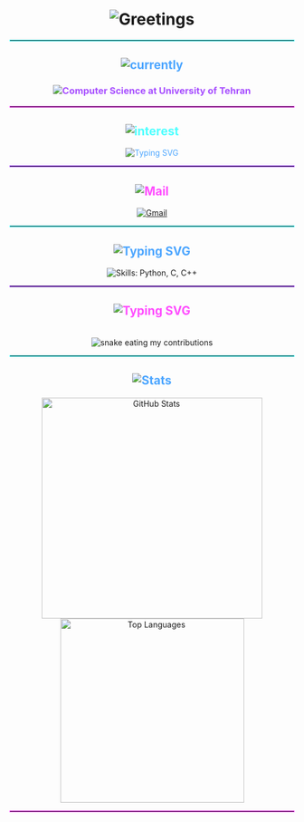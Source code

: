 <h1 align="center">
<img src="https://readme-typing-svg.herokuapp.com/?font=DotGothic16&size=45&center=true&vCenter=true&width=700&height=80&duration=1500&color=FF10F0&background=0E0E0EFF&lines=Hi+There!+(＾◡＾)っ;I'm+Kasra+Ghorbani!;你好!+(ﾉ≧∀≦)ﾉ;我是Kasra+Ghorbani!;こんにちは!+(^▽^)/;Kasra+Ghorbaniです!;Hola!+(〜￣▽￣)〜;Soy+Kasra+Ghorbani!;Hallo!+(*≧ω≦)ノ;Ich+bin+Kasra+Ghorbani!;Привет!+(o^▽^o);Я+Касра+Горбани!;Ciao!+(ﾉ◕ヮ◕)ﾉ*:･ﾟ✧;Sono+Kasra+Ghorbani!;नमस्ते!+(^人^);मैं+कसरा+घोरबानी+हूँ!;Merhaba!+(＾▽＾);Ben+Kasra+Ghorbani!;سلام!+(❛◡❛✿);هستم!+Kasra+Ghorbani+من;안녕하세요!+(^０^)ノ;Kasra+Ghorbani입니다!;" alt="Greetings" />

</h1>

<hr style="border: 1px solid #4dffff;" />

<h2 align="center" style="color: #4da6ff;">
  <img src="https://readme-typing-svg.herokuapp.com?font=Audiowide&size=30&duration=3000&pause=1000&color=14FF00FF&background=6EFF3200&center=true&vCenter=true&multiline=true&repeat=false&width=500&height=100&lines=+Currently+studying+✍️(◔◡◔)" alt="currently" />
</h2>

<h3 align="center" style="color: #a64dff;">
  <img src="https://readme-typing-svg.herokuapp.com?font=Audiowide&size=30&duration=3000&pause=500&color=a64dff&background=6EFF3200&center=true&vCenter=true&multiline=true&width=500&height=100&repeat=false&lines=Computer+Science;University+of+Tehran" alt="Computer Science at University of Tehran" />
</h3>

<hr style="border: 1px solid #ff4dff;" />

<h2 align="center" style="color: #4dffff;">
  <img src="https://readme-typing-svg.herokuapp.com?font=Doto&size=40&duration=300&pause=1000&color=4dffff&background=6EFF3200&center=true&vCenter=true&multiline=true&width=500&height=100&lines=Interests+╰(*°▽°*)╯" alt="interest" />
</h2>

<div align="center" style="color: #4da6ff;">
  <img src="https://readme-typing-svg.herokuapp.com?font=Iceberg&size=25&duration=100&pause=20color=4da6ff&background=6EFF3200&center=true&vCenter=true&multiline=true&width=900&lines=Exploring+Network%2BScience,+Link+Prediction,+Machine+Learning+and+AI+(●ˇ∀ˇ●)" alt="Typing SVG" />
</div>

<hr style="border: 1px solid #a64dff;" />

<h2 align="center" style="color: #ff4dff;">
  <img src="https://readme-typing-svg.herokuapp.com?font=Jersey+10&size=45&duration=15&pause=50&color=FFC9E8FF&background=6EFF3200&center=true&vCenter=true&multiline=true&width=500&height=100&lines=+📩Mail+me+(⌐■_■)" alt="Mail" />
</h2>


<div align="center"> 
  <a href="mailto:kasrauk82@gmail.com">
    <img src="https://img.shields.io/badge/Gmail-FF3D00?style=for-the-badge&logo=gmail&logoColor=white" alt="Gmail" />
  </a>
</div>

<hr style="border: 1px solid #4dffff;" />

<h2 align="center" style="color: #4da6ff;">
  <img src="https://readme-typing-svg.herokuapp.com?font=Audiowide&size=25&duration=3000&pause=5000&color=FF6D32FF&background=6EFF3200&center=true&vCenter=true&multiline=true&width=900&height=50&lines=+%F0%9F%9B%A0%EF%B8%8F+Languages-Frameworks-Tools+ƪ(˘⌣˘)ʃ+%F0%9F%9B%A0%EF%B8%8F" alt="Typing SVG" />
</h2>

<div align="center">
  <img src="https://skillicons.dev/icons?i=python,c,cpp" alt="Skills: Python, C, C++" />
</div>

<hr style="border: 1px solid #a64dff;" />

<div align="center">
  <h2 style="color: #ff4dff;">
    <img src="https://readme-typing-svg.herokuapp.com?font=Press+Start+2P&duration=2000&pause=500&color=ff4dff&background=6EFF3200&center=true&vCenter=true&multiline=true&width=500&lines=%F0%9F%90%8D+My+Contributions+(✿◡‿◡)+%F0%9F%90%8D" alt="Typing SVG" />
  </h2>
  <br/>
  <img alt="snake eating my contributions" src="https://raw.githubusercontent.com/KzrLancelotV2/kzrLancelotV2/output/github-contribution-grid-snake.svg" />
  
</div>

<hr style="border: 1px solid #4dffff;" />

<h2 align="center" style="color: #4da6ff;">
  <img src="https://readme-typing-svg.herokuapp.com/?font=Righteous&size=40&duration=15&pause=50&center=true&vCenter=true&width=600&height=50&color=CFFF04&lines=⚡+Stats+⚡" alt="Stats" />
</h2>

<div align="center">
  <img width="390" src="https://github-readme-stats.vercel.app/api?username=KzrLancelotV2&count_private=true&show_icons=true&theme=radical&rank_icon=github&border_radius=10" alt="GitHub Stats" />
  <br/>
  <img width="325" src="https://github-readme-stats.vercel.app/api/top-langs/?username=KzrLancelotV2&hide=HTML&langs_count=8&layout=compact&theme=radical&border_radius=10&size_weight=0.5&count_weight=0.5" alt="Top Languages" />
</div>

<hr style="border: 1px solid #ff4dff;" />
